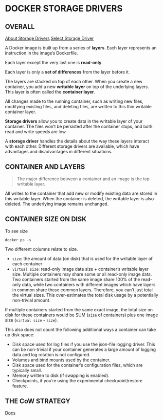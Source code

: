 # DOCKER STORAGE DRIVERS

## OVERALL

[About Storage Drivers](https://docs.docker.com/storage/storagedriver/)
[Select Storage Driver](https://docs.docker.com/storage/storagedriver/select-storage-driver/)

A Docker image is built up from a series of **layers**. Each layer represents an instruction in the image’s Dockerfile. 

Each layer except the very last one is **read-only**.

Each layer is only a **set of differences** from the layer before it. 

The layers are stacked on top of each other. When you create a new container, you add a new **writable layer** on top of the underlying layers. This layer is often called the **container layer**.

All changes made to the running container, such as writing new files, modifying existing files, and deleting files, are written to this thin writable container layer.


**Storage drivers** allow you to create data in the writable layer of your container. The files won’t be persisted after the container stops, and both read and write speeds are low.

A **storage driver** handles the details about the way these layers interact with each other. Different storage drivers are available, which have advantages and disadvantages in different situations.


## CONTAINER AND LAYERS

> The major difference between a container and an image is the top writable layer. 

All writes to the container that add new or modify existing data are stored in this writable layer. When the container is deleted, the writable layer is also deleted. The underlying image remains unchanged.


## CONTAINER SIZE ON DISK

To see size
```
docker ps -s
```

Two different columns relate to size.

  - `size`: the amount of data (on disk) that is used for the writable layer of each container
  - `virtual size`: read-only image data size + container’s writable layer size. Multiple containers may share some or all read-only image data. Two containers started from the same image share 100% of the read-only data, while two containers with different images which have layers in common share those common layers. Therefore, you can’t just total the virtual sizes. This over-estimates the total disk usage by a potentially non-trivial amount.


If multiple containers started from the same exact image, the total size on disk for these containers would be SUM (`size` of containers) plus one image size (`virtual size` - `size`).

This also does not count the following additional ways a container can take up disk space:

  - Disk space used for log files if you use the json-file logging driver. This can be non-trivial if your container generates a large amount of logging data and log rotation is not configured.
  - Volumes and bind mounts used by the container.
  - Disk space used for the container’s configuration files, which are typically small.
  - Memory written to disk (if swapping is enabled).
  - Checkpoints, if you’re using the experimental checkpoint/restore feature.


## THE CoW STRATEGY

[Docs](https://docs.docker.com/storage/storagedriver/#the-copy-on-write-cow-strategy)



























